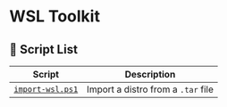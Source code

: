 # WSL Toolkit

## 📂 Script List

| Script                | Description                                 |
|-----------------------|---------------------------------------------|
| [`import-wsl.ps1`](src/import-wsl.ps1)      | Import a distro from a `.tar` file          |

